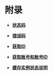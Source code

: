 # 附录<a name="ZH-CN_TOPIC_0166889590"></a>

-   **[状态码](状态码.md)**  

-   **[错误码](错误码.md)**  

-   **[获取ID](获取ID.md)**  

-   **[获取账号和账号ID](获取账号和账号ID.md)**  

-   **[缓存实例状态说明](缓存实例状态说明.md)**  


